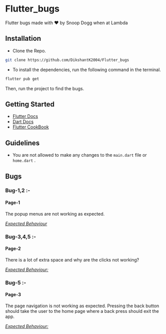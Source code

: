 # Flutter_bugs

Flutter bugs made with ♥ by Snoop Dogg when at Lambda

## Installation

- Clone the Repo.
```bash
git clone https://github.com/DikshantK2004/Flutter_bugs
```
- To install the dependencies, run the following command in the terminal.
```bash
flutter pub get
```


Then, run the project to find the bugs.

## Getting Started

- [Flutter Docs](https://flutter.dev/docs)
- [Dart Docs](https://dart.dev/guides)
- [Flutter CookBook](https://docs.flutter.dev/cookbook)


## Guidelines
- You are not allowed to make any changes to the `main.dart` file or `home.dart` .

## Bugs


### Bug-1,2 :- 
#### Page-1

The popup menus are not working as expected.

[*Expected Behaviour*](page1.mp4)

### Bug-3,4,5 :- 
#### Page-2

There is a lot of extra space and why are the clicks not working?

[*Expected Behaviour:*](page2.mp4)

### Bug-5 :-
#### Page-3

The page navigation is not working as expected. Pressing the back button should take the user to the home page where a back press should exit the app.


[*Expected Behaviour:*](page3.mp4)


